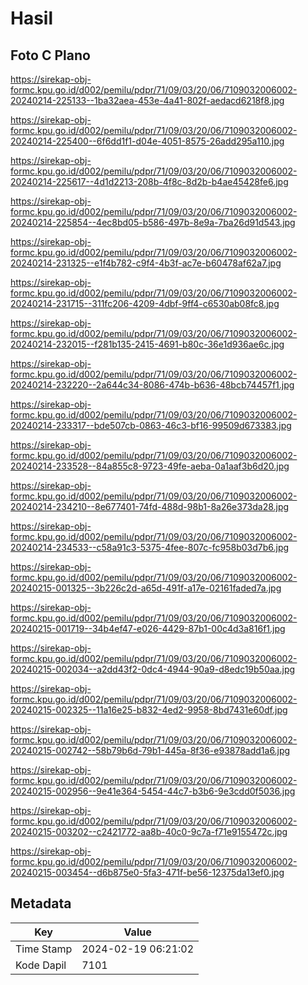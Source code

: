# Hasil

## Foto C Plano

https://sirekap-obj-formc.kpu.go.id/d002/pemilu/pdpr/71/09/03/20/06/7109032006002-20240214-225133--1ba32aea-453e-4a41-802f-aedacd6218f8.jpg

https://sirekap-obj-formc.kpu.go.id/d002/pemilu/pdpr/71/09/03/20/06/7109032006002-20240214-225400--6f6dd1f1-d04e-4051-8575-26add295a110.jpg

https://sirekap-obj-formc.kpu.go.id/d002/pemilu/pdpr/71/09/03/20/06/7109032006002-20240214-225617--4d1d2213-208b-4f8c-8d2b-b4ae45428fe6.jpg

https://sirekap-obj-formc.kpu.go.id/d002/pemilu/pdpr/71/09/03/20/06/7109032006002-20240214-225854--4ec8bd05-b586-497b-8e9a-7ba26d91d543.jpg

https://sirekap-obj-formc.kpu.go.id/d002/pemilu/pdpr/71/09/03/20/06/7109032006002-20240214-231325--e1f4b782-c9f4-4b3f-ac7e-b60478af62a7.jpg

https://sirekap-obj-formc.kpu.go.id/d002/pemilu/pdpr/71/09/03/20/06/7109032006002-20240214-231715--311fc206-4209-4dbf-9ff4-c6530ab08fc8.jpg

https://sirekap-obj-formc.kpu.go.id/d002/pemilu/pdpr/71/09/03/20/06/7109032006002-20240214-232015--f281b135-2415-4691-b80c-36e1d936ae6c.jpg

https://sirekap-obj-formc.kpu.go.id/d002/pemilu/pdpr/71/09/03/20/06/7109032006002-20240214-232220--2a644c34-8086-474b-b636-48bcb74457f1.jpg

https://sirekap-obj-formc.kpu.go.id/d002/pemilu/pdpr/71/09/03/20/06/7109032006002-20240214-233317--bde507cb-0863-46c3-bf16-99509d673383.jpg

https://sirekap-obj-formc.kpu.go.id/d002/pemilu/pdpr/71/09/03/20/06/7109032006002-20240214-233528--84a855c8-9723-49fe-aeba-0a1aaf3b6d20.jpg

https://sirekap-obj-formc.kpu.go.id/d002/pemilu/pdpr/71/09/03/20/06/7109032006002-20240214-234210--8e677401-74fd-488d-98b1-8a26e373da28.jpg

https://sirekap-obj-formc.kpu.go.id/d002/pemilu/pdpr/71/09/03/20/06/7109032006002-20240214-234533--c58a91c3-5375-4fee-807c-fc958b03d7b6.jpg

https://sirekap-obj-formc.kpu.go.id/d002/pemilu/pdpr/71/09/03/20/06/7109032006002-20240215-001325--3b226c2d-a65d-491f-a17e-02161faded7a.jpg

https://sirekap-obj-formc.kpu.go.id/d002/pemilu/pdpr/71/09/03/20/06/7109032006002-20240215-001719--34b4ef47-e026-4429-87b1-00c4d3a816f1.jpg

https://sirekap-obj-formc.kpu.go.id/d002/pemilu/pdpr/71/09/03/20/06/7109032006002-20240215-002034--a2dd43f2-0dc4-4944-90a9-d8edc19b50aa.jpg

https://sirekap-obj-formc.kpu.go.id/d002/pemilu/pdpr/71/09/03/20/06/7109032006002-20240215-002325--11a16e25-b832-4ed2-9958-8bd7431e60df.jpg

https://sirekap-obj-formc.kpu.go.id/d002/pemilu/pdpr/71/09/03/20/06/7109032006002-20240215-002742--58b79b6d-79b1-445a-8f36-e93878add1a6.jpg

https://sirekap-obj-formc.kpu.go.id/d002/pemilu/pdpr/71/09/03/20/06/7109032006002-20240215-002956--9e41e364-5454-44c7-b3b6-9e3cdd0f5036.jpg

https://sirekap-obj-formc.kpu.go.id/d002/pemilu/pdpr/71/09/03/20/06/7109032006002-20240215-003202--c2421772-aa8b-40c0-9c7a-f71e9155472c.jpg

https://sirekap-obj-formc.kpu.go.id/d002/pemilu/pdpr/71/09/03/20/06/7109032006002-20240215-003454--d6b875e0-5fa3-471f-be56-12375da13ef0.jpg


## Metadata

| Key        | Value               |
| ---------- | ------------------- |
| Time Stamp | 2024-02-19 06:21:02 |
| Kode Dapil | 7101                |



